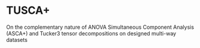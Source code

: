 # TUSCA+
On the complementary nature of ANOVA Simultaneous Component Analysis (ASCA+) and Tucker3 tensor decompositions on designed multi-way datasets
